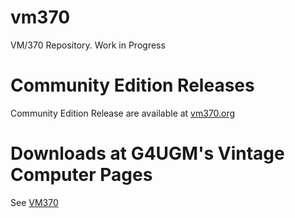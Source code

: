 # vm370
VM/370 Repository.  Work in Progress

# Community Edition Releases 
Community Edition Release are available at [vm370.org](http://www.vm370.org)

# Downloads at G4UGM's Vintage Computer Pages
See [VM370](http://www.smrcc.org.uk/members/g4ugm/VM370.htm)
